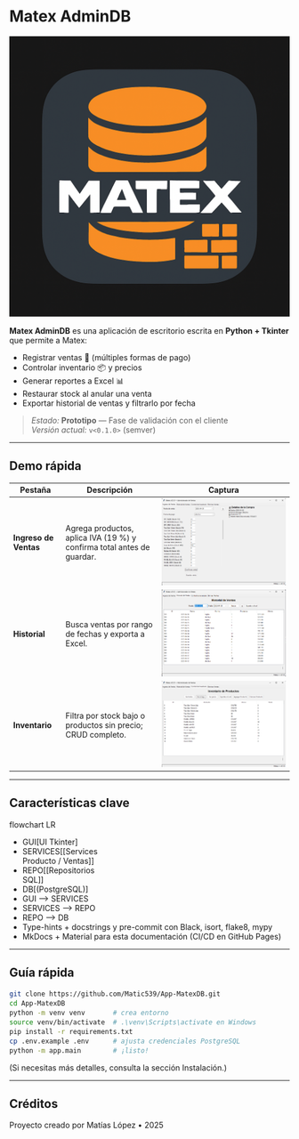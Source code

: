 # Matex AdminDB

![Logo o captura principal](img/screenshot_main.png)

**Matex AdminDB** es una aplicación de escritorio escrita en **Python + Tkinter** que permite a Matex:

- Registrar ventas 💸 (múltiples formas de pago)
- Controlar inventario 📦 y precios
- Generar reportes a Excel 📊
- Restaurar stock al anular una venta
- Exportar historial de ventas y filtrarlo por fecha

> *Estado:* **Prototipo** — Fase de validación con el cliente  
> *Versión actual:* `v<0.1.0>` (semver)

---

## Demo rápida

| Pestaña | Descripción | Captura |
|---------|-------------|---------|
| **Ingreso de Ventas** | Agrega productos, aplica IVA (19 %) y confirma total antes de guardar. | ![Ingreso](img/ingreso_small.png) |
| **Historial** | Busca ventas por rango de fechas y exporta a Excel. | ![Historial](img/historial_small.png) |
| **Inventario** | Filtra por stock bajo o productos sin precio; CRUD completo. | ![Inventario](img/inventario_small.png) |

---

## Características clave


flowchart LR

- GUI[UI Tkinter]
- SERVICES[[Services<br>Producto / Ventas]]
- REPO[[Repositorios<br>SQL]]
- DB[(PostgreSQL)]
- GUI --> SERVICES
- SERVICES --> REPO
- REPO --> DB
- Type-hints + docstrings y pre-commit con Black, isort, flake8, mypy
- MkDocs + Material para esta documentación (CI/CD en GitHub Pages)

---

## Guía rápida
```bash
git clone https://github.com/Matic539/App-MatexDB.git
cd App-MatexDB
python -m venv venv       # crea entorno
source venv/bin/activate  # .\venv\Scripts\activate en Windows
pip install -r requirements.txt
cp .env.example .env      # ajusta credenciales PostgreSQL
python -m app.main        # ¡listo!
```

(Si necesitas más detalles, consulta la sección Instalación.)

---

## Créditos

Proyecto creado por Matías López • 2025
